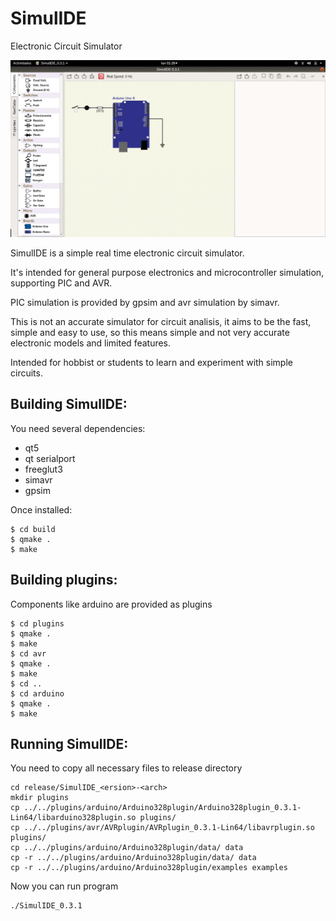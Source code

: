 # SimulIDE

Electronic Circuit Simulator

![SimulIDE screenshot](doc/simulide-screenshot.png)

SimulIDE is a simple real time electronic circuit simulator.

It's intended for general purpose electronics and microcontroller simulation, supporting PIC and AVR.

PIC simulation is provided by gpsim and avr simulation by simavr.

This is not an accurate simulator for circuit analisis, it aims to be the fast, simple and easy to use, so this means simple and not very accurate electronic models and limited features.

Intended for hobbist or students to learn and experiment with simple circuits.

## Building SimulIDE:

You need several dependencies:
 - qt5
 - qt serialport
 - freeglut3
 - simavr
 - gpsim

Once installed:

```
$ cd build
$ qmake .
$ make
```

## Building plugins:

Components like arduino are provided as plugins

```
$ cd plugins
$ qmake .
$ make
$ cd avr
$ qmake .
$ make
$ cd ..
$ cd arduino
$ qmake .
$ make
```

## Running SimulIDE:

You need to copy all necessary files to release directory

```
cd release/SimulIDE_<ersion>-<arch>
mkdir plugins
cp ../../plugins/arduino/Arduino328plugin/Arduino328plugin_0.3.1-Lin64/libarduino328plugin.so plugins/
cp ../../plugins/avr/AVRplugin/AVRplugin_0.3.1-Lin64/libavrplugin.so plugins/
cp ../../plugins/arduino/Arduino328plugin/data/ data
cp -r ../../plugins/arduino/Arduino328plugin/data/ data
cp -r ../../plugins/arduino/Arduino328plugin/examples examples
```

Now you can run program

```
./SimulIDE_0.3.1 
```
